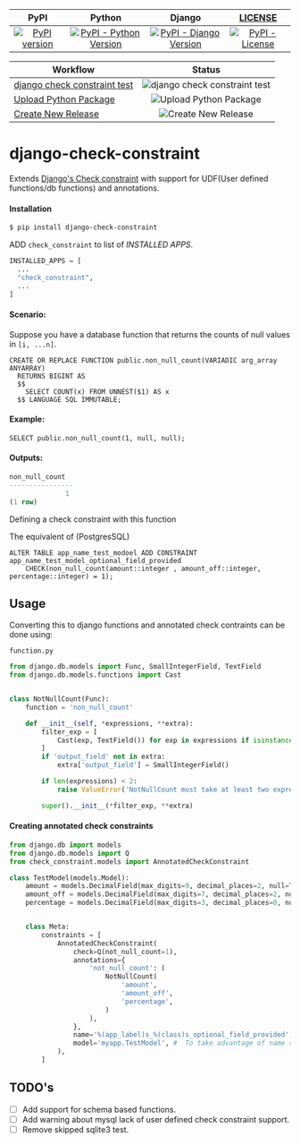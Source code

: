 |    PyPI                        |  Python   | Django  | [LICENSE](./LICENSE) |
|:------------------------------:|:---------:|:-------:|:--------------------:|
|[![PyPI version](https://badge.fury.io/py/django-check-constraint.svg)](https://badge.fury.io/py/django-check-constraint) | [![PyPI - Python Version](https://img.shields.io/pypi/pyversions/django-check-constraint.svg)](https://pypi.org/project/django-check-constraint) | [![PyPI - Django Version](https://img.shields.io/pypi/djversions/django-check-constraint.svg)](https://docs.djangoproject.com/en/2.2/releases/) | [![PyPI - License](https://img.shields.io/pypi/l/django-check-constraint.svg)](https://github.com/jackton1/django-check-constraint/blob/master/LICENSE) |

| Workflow                              | Status        |
| --------------------------------------|:-------------:|
| [django check constraint test](https://github.com/jackton1/django-check-constraint/actions?query=workflow%3A%22django+check+constraint+test.%22)   | ![django check constraint test](https://github.com/jackton1/django-check-constraint/workflows/django%20check%20constraint%20test./badge.svg?branch=master) |
| [Upload Python Package](https://github.com/jackton1/django-check-constraint/actions?query=workflow%3A%22Upload+Python+Package%22)  | ![Upload Python Package](https://github.com/jackton1/django-check-constraint/workflows/Upload%20Python%20Package/badge.svg)      |
| [Create New Release](https://github.com/jackton1/django-check-constraint/actions?query=workflow%3A%22Create+New+Release%22) | ![Create New Release](https://github.com/jackton1/django-check-constraint/workflows/Create%20New%20Release/badge.svg)      |



# django-check-constraint


Extends [Django's Check constraint](https://docs.djangoproject.com/en/3.0/ref/models/options/#constraints)
with support for UDF(User defined functions/db functions) and annotations.


#### Installation

```bash
$ pip install django-check-constraint
```

ADD `check_constraint` to list of *INSTALLED* *APPS*.

```python
INSTALLED_APPS = [
  ...
  "check_constraint",
  ...
]

```


#### Scenario:

Suppose you have a database function that returns the counts of null values in `[i, ...n]`.

```postgresql
CREATE OR REPLACE FUNCTION public.non_null_count(VARIADIC arg_array ANYARRAY)
  RETURNS BIGINT AS
  $$
    SELECT COUNT(x) FROM UNNEST($1) AS x
  $$ LANGUAGE SQL IMMUTABLE;

```

#### Example:
```postgresql
SELECT public.non_null_count(1, null, null);
```

#### Outputs:

```sql
non_null_count
----------------
              1
(1 row)
```

Defining a check constraint with this function

The equivalent of (PostgresSQL)

```postgresql
ALTER TABLE app_name_test_modoel ADD CONSTRAINT app_name_test_model_optional_field_provided
    CHECK(non_null_count(amount::integer , amount_off::integer, percentage::integer) = 1);
```

## Usage

Converting this to django functions and annotated check contraints can be done using:

`function.py`

```python
from django.db.models import Func, SmallIntegerField, TextField
from django.db.models.functions import Cast


class NotNullCount(Func):
    function = 'non_null_count'

    def __init__(self, *expressions, **extra):
        filter_exp = [
            Cast(exp, TextField()) for exp in expressions if isinstance(exp, str)
        ]
        if 'output_field' not in extra:
            extra['output_field'] = SmallIntegerField()

        if len(expressions) < 2:
            raise ValueError('NotNullCount must take at least two expressions')

        super().__init__(*filter_exp, **extra)
```



#### Creating annotated check constraints


```python
from django.db import models
from django.db.models import Q
from check_constraint.models import AnnotatedCheckConstraint

class TestModel(models.Model):
    amount = models.DecimalField(max_digits=9, decimal_places=2, null=True, blank=True)
    amount_off = models.DecimalField(max_digits=7, decimal_places=2, null=True, blank=True)
    percentage = models.DecimalField(max_digits=3, decimal_places=0, null=True, blank=True)


    class Meta:
        constraints = [
            AnnotatedCheckConstraint(
                check=Q(not_null_count=1),
                annotations={
                    'not_null_count': (
                        NotNullCount(
                            'amount',
                            'amount_off',
                            'percentage',
                        )
                    ),
                },
                name='%(app_label)s_%(class)s_optional_field_provided', #  For Django>=3.0
                model='myapp.TestModel', #  To take advantage of name subsitution above add app_name.Model for Django<3.0.  
            ),
        ]

```


TODO's
------

- [ ] Add support for schema based functions.
- [ ] Add warning about mysql lack of user defined check constraint support.
- [ ] Remove skipped sqlite3 test.
